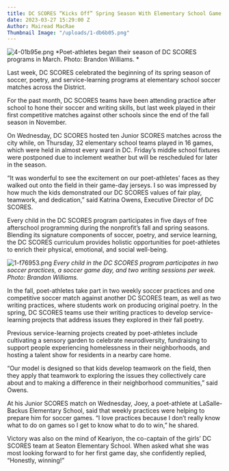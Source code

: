 ```yaml
---
title: DC SCORES “Kicks Off” Spring Season With Elementary School Game Days
date: 2023-03-27 15:29:00 Z
Author: Mairead MacRae
Thumbnail Image: "/uploads/1-db6b05.png"
---
```


![4-01b95e.png](/uploads/4-01b95e.png)
*Poet-athletes began their season of DC SCORES programs in March. Photo: Brandon Williams. *










Last week, DC SCORES celebrated the beginning of its spring season of soccer, poetry, and service-learning programs at elementary school soccer matches across the District. 

For the past month, DC SCORES teams have been attending practice after school to hone their soccer and writing skills, but last week played in their first competitive matches against other schools since the end of the fall season in November. 

On Wednesday, DC SCORES hosted ten Junior SCORES matches across the city while, on Thursday, 32 elementary school teams played in 16 games, which were held in almost every ward in DC. Friday’s middle school fixtures were postponed due to inclement weather but will be rescheduled for later in the season. 

“It was wonderful to see the excitement on our poet-athletes' faces as they walked out onto the field in their game-day jerseys. I so was impressed by how much the kids demonstrated our DC SCORES values of fair play, teamwork, and dedication,” said Katrina Owens, Executive Director of DC SCORES. 

Every child in the DC SCORES program participates in five days of free afterschool programming during the nonprofit’s fall and spring seasons. Blending its signature components of soccer, poetry, and service learning, the DC SCORES curriculum provides holistic opportunities for poet-athletes to enrich their physical, emotional, and social well-being. 

![1-f76953.png](/uploads/1-f76953.png)
*Every child in the DC SCORES program participates in two soccer practices, a soccer game day, and two writing sessions per week. Photo: Brandon Williams.*

In the fall, poet-athletes take part in two weekly soccer practices and one competitive soccer match against another DC SCORES team, as well as two writing practices, where students work on producing original poetry. In the spring, DC SCORES teams use their writing practices to develop service-learning projects that address issues they explored in their fall poetry. 

Previous service-learning projects created by poet-athletes include cultivating a sensory garden to celebrate neurodiversity, fundraising to support people experiencing homelessness in their neighborhoods, and hosting a talent show for residents in a nearby care home. 

“Our model is designed so that kids develop teamwork on the field, then they apply that teamwork to exploring the issues they collectively care about and to making a difference in their neighborhood communities,” said Owens. 

At his Junior SCORES match on Wednesday, Joey, a poet-athlete at LaSalle-Backus Elementary School, said that weekly practices were helping to prepare him for soccer games. “I love practices because I don’t really know what to do on games so I get to know what to do to win,” he shared. 

Victory was also on the mind of Keariyon, the co-captain of the girls’ DC SCORES team at Seaton Elementary School. When asked what she was most looking forward to for her first game day, she confidently replied, “Honestly, winning!”